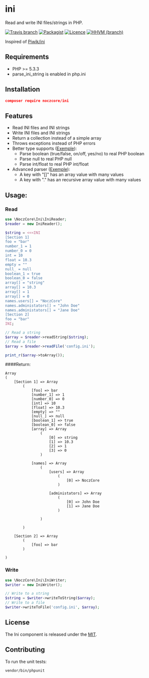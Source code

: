 # ini
Read and write INI files/strings in PHP.

[![Travis branch](https://api.travis-ci.org/NoczCore/ini.svg)](https://travis-ci.org/NoczCore/ini)
[![Packagist](https://img.shields.io/travis/NoczCore/ini.svg?style=flat-square)](https://packagist.org/packages/noczcore/ini)
[![Licence](https://img.shields.io/packagist/l/noczcore/ini.svg?style=flat-square)](https://raw.githubusercontent.com/NoczCore/ini/master/LICENSE)
[![HHVM (branch)](https://img.shields.io/hhvm/noczcore/ini/master.svg?style=flat-square)](https://travis-ci.org/NoczCore/ini)

Inspired of [Piwik/ini](https://github.com/piwik/component-ini/)

## Requirements

- PHP >= 5.3.3
- parse_ini_string is enabled in php.ini

## Installation

```json
composer require noczcore/ini
```

## Features

- Read INI files and INI strings
- Write INI files and INI strings
- Return a collection instead of a simple array
- Throws exceptions instead of PHP errors
- Better type supports ([Exemple](https://github.com/NoczCore/ini#read)):
    * Parse boolean (true/false, on/off, yes/no) to real PHP boolean
    * Parse null to real PHP null
    * Parse int/float to real PHP int/float
- Advanced parser ([Exemple](https://github.com/NoczCore/ini#read)):
    * A key with "[]" has an array value with many values
    * A key with "." has an recursive array value with many values

## Usage:

### Read

```php
use \NoczCore\Ini\IniReader;
$reader = new IniReader();

$string = <<<INI
[Section 1]
foo = "bar"
number_1 = 1
number_0 = 0
int = 10
float = 10.3
empty = ""
null_ = null
boolean_1 = true
boolean_0 = false
array[] = "string"
array[] = 10.3
array[] = 1
array[] = 0
names.users[] = "NoczCore"
names.administators[] = "John Doe"
names.administators[] = "Jane Doe"
[Section 2]
foo = "bar"
INI;

// Read a string
$array = $reader->readString($string);
// Read a file
$array = $reader->readFile('config.ini');

print_r($array->toArray());
```

####Return:
```
Array
(
    [Section 1] => Array
        (
            [foo] => bar
            [number_1] => 1
            [number_0] => 0
            [int] => 10
            [float] => 10.3
            [empty] => ""
            [null_] => null
            [boolean_1] => true
            [boolean_0] => false
            [array] => Array
                (
                    [0] => string
                    [1] => 10.3
                    [2] => 1
                    [3] => 0
                )

            [names] => Array
                (
                    [users] => Array
                        (
                            [0] => NoczCore
                        )

                    [administators] => Array
                        (
                            [0] => John Doe
                            [1] => Jane Doe
                        )

                )

        )

    [Section 2] => Array
        (
            [foo] => bar
        )

)
```

### Write

```php
use \NoczCore\Ini\IniWriter;
$writer = new IniWriter();

// Write to a string
$string = $writer->writeToString($array);
// Write to a file
$writer->writeToFile('config.ini', $array);
```

## License

The Ini component is released under the [MIT](https://raw.githubusercontent.com/NoczCore/ini/master/LICENSE).

## Contributing

To run the unit tests:

```
vendor/bin/phpunit
```
